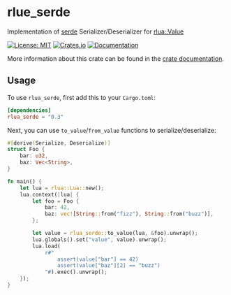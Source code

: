 # rlue_serde

Implementation of [serde](https://serde.rs/) Serializer/Deserializer for [rlua::Value](https://docs.rs/rlua/0.12/rlua/enum.Value.html)

[![License: MIT](https://img.shields.io/badge/License-MIT-blue.svg)](https://opensource.org/licenses/MIT)
[![Crates.io](https://img.shields.io/crates/v/rlua_serde.svg)](https://crates.io/crates/rlua_serde)
[![Documentation](https://docs.rs/rlua_serde/badge.svg)][dox]

More information about this crate can be found in the [crate documentation][dox].

[dox]: https://docs.rs/rlua_serde/*/rlua_serde/

## Usage

To use `rlua_serde`, first add this to your `Cargo.toml`:

```toml
[dependencies]
rlua_serde = "0.3"
```

Next, you can use `to_value`/`from_value` functions to serialize/deserialize:

```rust
#[derive(Serialize, Deserialize)]
struct Foo {
    bar: u32,
    baz: Vec<String>,
}

fn main() {
    let lua = rlua::Lua::new();
    lua.context(|lua| {
        let foo = Foo {
            bar: 42,
            baz: vec![String::from("fizz"), String::from("buzz")],
        };

        let value = rlua_serde::to_value(lua, &foo).unwrap();
        lua.globals().set("value", value).unwrap();
        lua.load(
            r#"
                assert(value["bar"] == 42)
                assert(value["baz"][2] == "buzz")
            "#).exec().unwrap();
    });
}
```
